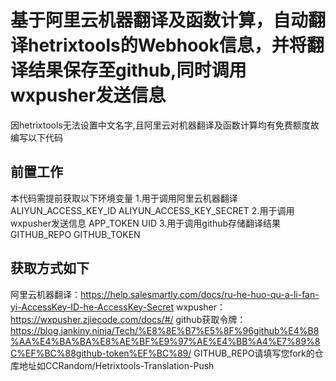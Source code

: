 # 基于阿里云机器翻译及函数计算，自动翻译hetrixtools的Webhook信息，并将翻译结果保存至github,同时调用wxpusher发送信息

因hetrixtools无法设置中文名字,且阿里云对机器翻译及函数计算均有免费额度故编写以下代码

## 前置工作

本代码需提前获取以下环境变量
1.用于调用阿里云机器翻译
ALIYUN_ACCESS_KEY_ID
ALIYUN_ACCESS_KEY_SECRET
2.用于调用wxpusher发送信息
APP_TOKEN
UID
3.用于调用github存储翻译结果
GITHUB_REPO
GITHUB_TOKEN

## 获取方式如下
阿里云机器翻译：https://help.salesmartly.com/docs/ru-he-huo-qu-a-li-fan-yi-AccessKey-ID-he-AccessKey-Secret
wxpusher：https://wxpusher.zjiecode.com/docs/#/
github获取令牌：https://blog.jankiny.ninja/Tech/%E8%8E%B7%E5%8F%96github%E4%B8%AA%E4%BA%BA%E8%AE%BF%E9%97%AE%E4%BB%A4%E7%89%8C%EF%BC%88github-token%EF%BC%89/
GITHUB_REPO请填写您fork的仓库地址如CCRandom/Hetrixtools-Translation-Push
